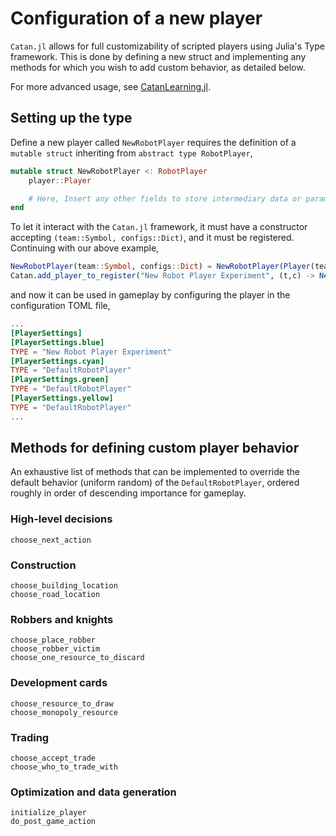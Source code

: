 # Configuration of a new player

`Catan.jl` allows for full customizability of scripted players using Julia's Type framework.  This is done by defining a new struct and implementing any methods for which you wish to add custom behavior, as detailed below.

For more advanced usage, see [CatanLearning.jl](https://github.com/BKaperick/CatanLearning.jl/tree/master/src/players).

## Setting up the type
Define a new player called `NewRobotPlayer` requires the definition of a `mutable struct` inheriting from `abstract type RobotPlayer`,

```julia
mutable struct NewRobotPlayer <: RobotPlayer
    player::Player

    # Here, Insert any other fields to store intermediary data or parameters during game
end
```

To let it interact with the `Catan.jl` framework, it must have a constructor accepting `(team::Symbol, configs::Dict)`, and it must be registered.  Continuing with our above example,
```julia
NewRobotPlayer(team::Symbol, configs::Dict) = NewRobotPlayer(Player(team, configs))
Catan.add_player_to_register("New Robot Player Experiment", (t,c) -> NewRobotPlayer(t,c))
```

and now it can be used in gameplay by configuring the player in the configuration TOML file,
```toml filename="Configuration.toml"
...
[PlayerSettings]
[PlayerSettings.blue]
TYPE = "New Robot Player Experiment" 
[PlayerSettings.cyan]
TYPE = "DefaultRobotPlayer"
[PlayerSettings.green]
TYPE = "DefaultRobotPlayer"
[PlayerSettings.yellow]
TYPE = "DefaultRobotPlayer"
...
```

## Methods for defining custom player behavior

An exhaustive list of methods that can be implemented to override the default behavior (uniform random) of the `DefaultRobotPlayer`, ordered roughly in order of descending importance for gameplay.

### High-level decisions
```@docs
choose_next_action
```

### Construction
```@docs
choose_building_location
choose_road_location
```

### Robbers and knights
```@docs
choose_place_robber
choose_robber_victim
choose_one_resource_to_discard
```

### Development cards
```@docs
choose_resource_to_draw
choose_monopoly_resource
```

### Trading
```@docs
choose_accept_trade
choose_who_to_trade_with
```

### Optimization and data generation
```@docs
initialize_player
do_post_game_action
```

